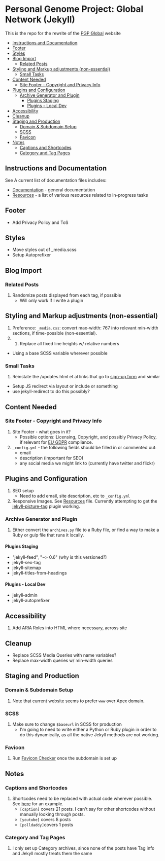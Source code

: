 # Personal Genome Project: Global Network (Jekyll)

This is the repo for the rewrite of the [PGP Global](https://www.personalgenomes.org/) website

<!-- MarkdownTOC -->

* [Instructions and Documentation](#instructions-and-documentation)
* [Footer](#footer)
* [Styles](#styles)
* [Blog Import](#blog-import)
  * [Related Posts](#related-posts)
* [Styling and Markup adjustments \(non-essential\)](#styling-and-markup-adjustments-non-essential)
  * [Small Tasks](#small-tasks)
* [Content Needed](#content-needed)
  * [Site Footer - Copyright and Privacy Info](#site-footer---copyright-and-privacy-info)
* [Plugins and Configuration](#plugins-and-configuration)
  * [Archive Generator and Plugin](#archive-generator-and-plugin)
    * [Plugins Staging](#plugins-staging)
    * [Plugins - Local Dev](#plugins---local-dev)
* [Accessibility](#accessibility)
* [Cleanup](#cleanup)
* [Staging and Production](#staging-and-production)
  * [Domain & Subdomain Setup](#domain--subdomain-setup)
  * [SCSS](#scss)
  * [Favicon](#favicon)
* [Notes](#notes)
  * [Captions and Shortcodes](#captions-and-shortcodes)
  * [Category and Tag Pages](#category-and-tag-pages)

<!-- /MarkdownTOC -->

<a id="instructions-and-documentation"></a>
## Instructions and Documentation

See A current list of documentation files includes:
* [Documentation](docs/documentation.md) - general documentation
* [Resources](docs/resources.md) - a list of various resources related to in-progress tasks

<a id="footer"></a>
## Footer

* Add Privacy Policy and ToS

<a id="styles"></a>
## Styles

* Move styles out of _media.scss
* Setup Autoprefixer

<a id="blog-import"></a>
## Blog Import

<a id="related-posts"></a>
### Related Posts

1. Randomize posts displayed from each tag, if possible
    * Will only work if I write a plugin

<a id="styling-and-markup-adjustments-non-essential"></a>
## Styling and Markup adjustments (non-essential)

1. Preference: `_media.css`: convert max-width: 767 into relevant min-width sections, if time-possible (non-essential).
2. 1. Replace all fixed line heights w/ relative numbers
* Using a base SCSS variable wherever possible

<a id="small-tasks"></a>
### Small Tasks

1. Reinstate the /updates.html et al links that go to [sign-up form](https://personalgenomes.us3.list-manage.com/subscribe?u=3980aaa2746fd428de44b2ab4&id=34d31b2d4b) and similar
  * Setup JS redirect via layout or include or something
  * use jekyll-redirect to do this possibly?

<a id="content-needed"></a>
## Content Needed

<a id="site-footer---copyright-and-privacy-info"></a>
### Site Footer - Copyright and Privacy Info
1. Site Footer - what goes in it?
    * Possible options: Licensing, Copyright, and possibly Privacy Policy, if relevant for [EU GDPR](https://eugdpr.org/) compliance.
2. `_config.yml` - the following fields should be filled in or commented out:
    * email
    * description (important for SEO)
    * any social media we might link to (currently have twitter and flickr)

<a id="plugins-and-configuration"></a>
## Plugins and Configuration
1. SEO setup
    * Need to add email, site description, etc to `_config.yml`
2. Responsive Images. See [Resources][1] file. Currently attempting to get the [jekyll-picture-tag](https://github.com/robwierzbowski/jekyll-picture-tag) plugin working.

<a id="archive-generator-and-plugin"></a>
### Archive Generator and Plugin

1. Either convert the `archives.py` file to a Ruby file, or find a way to make a Ruby or gulp file that runs it locally.

<a id="plugins-staging"></a>
#### Plugins Staging

* "jekyll-feed", "~> 0.6" (why is this versioned?)
* jekyll-seo-tag
* jekyll-sitemap
* jekyll-titles-from-headings


<a id="plugins---local-dev"></a>
#### Plugins - Local Dev

* jekyll-admin
* jekyll-autoprefixer

<a id="accessibility"></a>
## Accessibility

1. Add ARIA Roles into HTML where necessary, across site

<a id="cleanup"></a>
## Cleanup

* Replace SCSS Media Queries with name variables?
* Replace max-width queries w/ min-width queries

<a id="staging-and-production"></a>
## Staging and Production

<a id="domain--subdomain-setup"></a>
### Domain & Subdomain Setup

1. Note that current website seems to prefer `www` over Apex domain.

<a id="scss"></a>
### SCSS

1. Make sure to change `$baseurl` in SCSS for production
    * I'm going to need to write either a Python or Ruby plugin in order to do this dynamically, as all the native Jekyll methods are not working.

<a id="favicon"></a>
### Favicon

1. Run [Favicon Checker](https://realfavicongenerator.net/) once the subdomain is set up

<a id="notes"></a>
## Notes

<a id="captions-and-shortcodes"></a>
### Captions and Shortcodes

1. Shortcodes need to be replaced with actual code wherever possible. See [here](http://localhost:4000/2012/11/27/wildlife-of-our-homes-q-a-with-rob-dunn/) for an example.
    * `[caption]` covers 21 posts. I can't say for other shortcodes without manually looking through posts.
    * `[youtube]` covers 8 posts
    * `[polldaddy]`covers 1 posts

<a id="category-and-tag-pages"></a>
### Category and Tag Pages

1. I only set up Category archives, since none of the posts have Tag info and Jekyll mostly treats them the same

[1]: docs/resources.md
